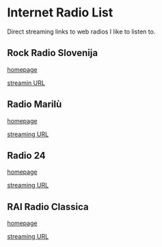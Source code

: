 # Internet Radio List

Direct streaming links to web radios I like to listen to.

## Rock Radio Slovenija

[homepage](http://rockradio.si/)

[streamin URL](http://stream.rockradio.si:9034/;stream/1)

## Radio Marilù

[homepage](https://www.marilu.it/)

[streaming URL](https://wma01.fluidstream.net/marilu)

## Radio 24

[homepage](https://www.radio24.ilsole24ore.com/)

[streaming URL](http://shoutcast.radio24.it:8000)

## RAI Radio Classica

[homepage]()

[streaming URL](http://icestreaming.rai.it/5.mp3)
